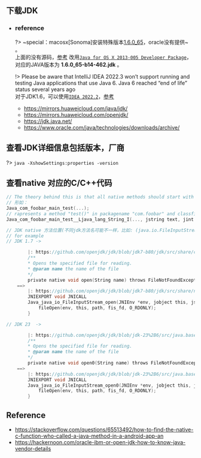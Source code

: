 ## 下载JDK

* ### reference

    ?> ~special：macosx[Sonoma]安装特殊版本[1.6.0_65](https://updates.cdn-apple.com/2019/cert/041-88384-20191011-3d8da658-dca4-4a5b-b67c-26e686876403/JavaForOSX.dmg)，oracle没有提供~ 。
    <br>上面的没有源码，[参考](https://stackoverflow.com/questions/4011002/java-eclipse-on-macosx-where-is-the-src-zip) 改用[`Java for OS X 2013-005 Developer Package`](https://developer.apple.com/download/all/?q=java)，对应的JAVA版本为 **1.6.0_65-b14-462.jdk** 。

    !> Please be aware that IntelliJ IDEA 2022.3 won’t support running and testing Java applications that use Java 6. Java 6 reached “end of life” status several years ago
    <br>对于JDK1.6，可以使用[`IDEA 2022.2`](https://download-cdn.jetbrains.com/idea/ideaIU-2022.2.5.dmg)，[参考](https://intellij-support.jetbrains.com/hc/en-us/community/posts/14203092325906-Which-version-of-Intellij-IDEA-works-with-Java-6-and-how-i-get-it)

    + https://mirrors.huaweicloud.com/java/jdk/
    + https://mirrors.huaweicloud.com/openjdk/
    + https://jdk.java.net/
    + https://www.oracle.com/java/technologies/downloads/archive/

## 查看JDK详细信息包括版本，厂商
?> `java -XshowSettings:properties -version`

## 查看native 对应的C/C++代码
```c
// The theory behind this is that all native methods should start with "Java_" and continue by the rest of package name.
// 形如：
Java_com_foobar_main_test(...);
// rapresents a method "test()" in packagename "com.foobar" and classfile "main". Overloaded methods could have their signature after the method name like:
Java_com_foobar_main_test__Ljava_lang_String_I(..., jstring text, jint integer);

// JDK native 方法位置(不同jdk方法名可能不一样，比如: (java.io.FileInputStream#open | open0)
// for example
// JDK 1.7 -> 

        |: https://github.com/openjdk/jdk/blob/jdk7-b80/jdk/src/share/classes/java/io/FileInputStream.java#L186
        /**
        * Opens the specified file for reading.
        * @param name the name of the file
        */
        private native void open(String name) throws FileNotFoundException;
    ==> 
        |: https://github.com/openjdk/jdk/blob/jdk7-b80/jdk/src/share/native/java/io/FileInputStream.c#L60C1-L60C34
        JNIEXPORT void JNICALL
        Java_java_io_FileInputStream_open(JNIEnv *env, jobject this, jstring path) {
            fileOpen(env, this, path, fis_fd, O_RDONLY);
        }

// JDK 23  -> 

        |: https://github.com/openjdk/jdk/blob/jdk-23%2B6/src/java.base/share/classes/java/io/FileInputStream.java#L203
        /**
        * Opens the specified file for reading.
        * @param name the name of the file
        */
        private native void open0(String name) throws FileNotFoundException;
    ==>
        |: https://github.com/openjdk/jdk/blob/jdk-23%2B6/src/java.base/share/native/libjava/FileInputStream.c#L60C1-L60C35
        JNIEXPORT void JNICALL
        Java_java_io_FileInputStream_open0(JNIEnv *env, jobject this, jstring path) {
            fileOpen(env, this, path, fis_fd, O_RDONLY);
        }
```

## Reference
* https://stackoverflow.com/questions/65513492/how-to-find-the-native-c-function-who-called-a-java-method-in-a-android-app-an
* https://hackernoon.com/oracle-ibm-or-open-jdk-how-to-know-java-vendor-details